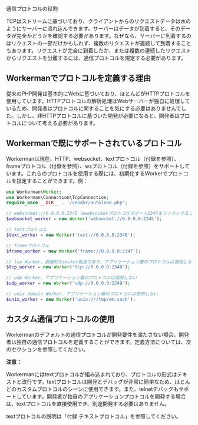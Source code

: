 通信プロトコルの役割

TCPはストリームに基づいており、クライアントからのリクエストデータは水のようにサーバーに流れ込んできます。サーバーはデータが到着すると、そのデータが完全かどうかを確認する必要があります。なぜなら、サーバーに到着するのはリクエストの一部だけかもしれず、複数のリクエストが連続して到着することもあります。リクエストが完全に到着したか、または複数の連続したリクエストからリクエストを分離するには、通信プロトコルを規定する必要があります。

## Workermanでプロトコルを定義する理由

従来のPHP開発は基本的にWebに基づいており、ほとんどがHTTPプロトコルを使用しています。HTTPプロトコルの解析処理はWebサーバーが独自に処理しているため、開発者はプロトコルに関することを気にする必要はありませんでした。しかし、非HTTPプロトコルに基づいた開発が必要になると、開発者はプロトコルについて考える必要があります。

## Workermanで既にサポートされているプロトコル

Workermanは現在、HTTP、websocket、textプロトコル（付録を参照）、frameプロトコル（付録を参照）、wsプロトコル（付録を参照）をサポートしています。これらのプロトコルを使用する際には、初期化するWorkerでプロトコルを指定することができます。例：

```php
use Workerman\Worker;
use Workerman\Connection\TcpConnection;
require_once __DIR__ . '/vendor/autoload.php';

// websocket://0.0.0.0:2345 はwebsocketプロトコルでポート2345をリッスンすることを示します
$websocket_worker = new Worker('websocket://0.0.0.0:2345');

// textプロトコル
$text_worker = new Worker('text://0.0.0.0:2346');

// frameプロトコル
$frame_worker = new Worker('frame://0.0.0.0:2347');

// tcp Worker、直接的なsocket転送であり、アプリケーション層のプロトコルは使用しない
$tcp_worker = new Worker('tcp://0.0.0.0:2348');

// udp Worker、アプリケーション層のプロトコルは使用しない
$udp_worker = new Worker('udp://0.0.0.0:2349');

// unix domain Worker、アプリケーション層のプロトコルは使用しない
$unix_worker = new Worker('unix:///tmp/wm.sock');
```

## カスタム通信プロトコルの使用

Workermanのデフォルトの通信プロトコルが開発要件を満たさない場合、開発者は独自の通信プロトコルを定義することができます。定義方法については、次のセクションを参照してください。

**注意：**

Workermanにはtextプロトコルが組み込まれており、プロトコルの形式はテキストと改行です。textプロトコルは開発とデバッグが非常に簡単なため、ほとんどのカスタムプロトコルのシーンに使用できます。また、telnetデバッグもサポートしています。開発者が独自のアプリケーションプロトコルを開発する場合は、textプロトコルを直接使用でき、別途開発する必要はありません。

textプロトコルの説明は「付録 テキストプロトコル」を参照してください。
